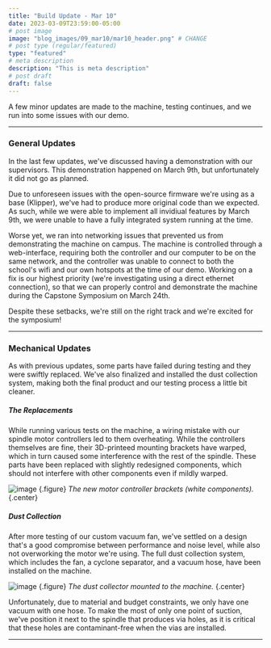 ```yaml
---
title: "Build Update - Mar 10"
date: 2023-03-09T23:59:00-05:00
# post image
image: "blog_images/09_mar10/mar10_header.png" # CHANGE
# post type (regular/featured)
type: "featured"
# meta description
description: "This is meta description"
# post draft
draft: false
---
```


A few minor updates are made to the machine, testing continues, and we run into some issues with our demo.

<hr>

### General Updates

In the last few updates, we've discussed having a demonstration with our supervisors. This demonstration happened on March 9th, but unfortunately it did not go as planned.

Due to unforeseen issues with the open-source firmware we're using as a base (Klipper), we've had to produce more original code than we expected. As such, while we were able to implement all invidiual features by March 9th, we were unable to have a fully integrated system running at the time.

Worse yet, we ran into networking issues that prevented us from demonstrating the machine on campus. The machine is controlled through a web-interface, requiring both the controller and our computer to be on the same network, and the controller was unable to connect to both the school's wifi and our own hotspots at the time of our demo. Working on a fix is our highest priority (we're investigating using a direct ethernet connection), so that we can properly control and demonstrate the machine during the Capstone Symposium on March 24th.

Despite these setbacks, we're still on the right track and we're excited for the symposium!

<hr>

### Mechanical Updates

As with previous updates, some parts have failed during testing and they were swiftly replaced. We've also finalized and installed the dust collection system, making both the final product and our testing process a little bit cleaner.

##### The Replacements
While running various tests on the machine, a wiring mistake with our spindle motor controllers led to them overheating. While the controllers themselves are fine, their 3D-printeed mounting brackets have warped, which in turn caused some interference with the rest of the spindle. These parts have been replaced with slightly redesigned components, which should not interfere with other components even if mildly warped.

![image](../../blog_images/09_mar10/esc.jpg)
{.figure}
_The new motor controller brackets (white components)._
{.center}

##### Dust Collection
After more testing of our custom vacuum fan, we've settled on a design that's a good compromise between performance and noise level, while also not overworking the motor we're using. The full dust collection system, which includes the fan, a cyclone separator, and a vacuum hose, have been installed on the machine.

![image](../../blog_images/09_mar10/dust.jpg)
{.figure}
_The dust collector mounted to the machine._
{.center}

Unfortunately, due to material and budget constraints, we only have one vacuum with one hose. To make the most of only one point of suction, we've position it next to the spindle that produces via holes, as it is critical that these holes are contaminant-free when the vias are installed.

<hr>

<!--
### Software/Firmware Updates

<hr>

### Electrical Updates

<hr>
-->